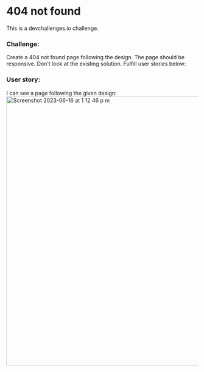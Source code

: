 <h1>404 not found</h1>
This is a devchallenges.io challenge. <br/>
<h3>Challenge:</h3> Create a 404 not found page following the design. The page should be responsive. Don’t look at the existing solution. Fulfill user stories below:

<h3>User story:</h3> I can see a page following the given design: <img width="705" alt="Screenshot 2023-06-16 at 1 12 46 p m" src="https://github.com/Hekimianz/404-not-found/assets/97762477/286200ab-fc0d-4265-8063-21b90418f34d">

